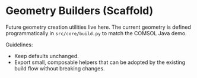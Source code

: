 # Geometry Builders (Scaffold)

Future geometry creation utilities live here. The current geometry is defined
programmatically in `src/core/build.py` to match the COMSOL Java demo.

Guidelines:
- Keep defaults unchanged.
- Export small, composable helpers that can be adopted by the existing build
  flow without breaking changes.

